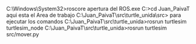 C:\Windows\System32>roscore   apertura del ROS.exe
C:\>cd Juan_PaivaT   aqui esta el Area de trabajo
C:\Juan_PaivaT\src\turtle_unida\src>     para ejecutar los comandos
C:\Juan_PaivaT\src\turtle_unida>rosrun turtlesim turtlesim_node
C:\Juan_PaivaT\src\turtle_unida>rosrun turtlesim src/mover.py
